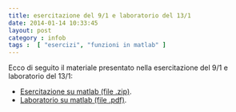 ```yaml
---
title: esercitazione del 9/1 e laboratorio del 13/1
date: 2014-01-14 10:33:45 
layout: post
category : infob 
tags :  [ "esercizi", "funzioni in matlab" ] 
---
```



Ecco di seguito il materiale presentato nella esercitazione del 9/1 e laboratorio del 13/1:

* [Esercitazione su matlab (file .zip)](http://www.vittoriozaccaria.net/deposit/soluzioni%20esercizi%20matlab%20giovedi%209%20gennaio.zip).
* [Laboratorio su matlab (file .pdf)](http://www.vittoriozaccaria.net/deposit/EsLab6Soluzioni.pdf).
 
